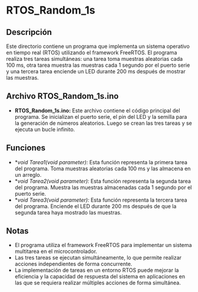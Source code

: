 # RTOS_Random_1s

## Descripción
Este directorio contiene un programa que implementa un sistema operativo en tiempo real (RTOS) utilizando el framework FreeRTOS. El programa realiza tres tareas simultáneas: una tarea toma muestras aleatorias cada 100 ms, otra tarea muestra las muestras cada 1 segundo por el puerto serie y una tercera tarea enciende un LED durante 200 ms después de mostrar las muestras.

## Archivo RTOS_Random_1s.ino
- **RTOS_Random_1s.ino:** Este archivo contiene el código principal del programa. Se inicializan el puerto serie, el pin del LED y la semilla para la generación de números aleatorios. Luego se crean las tres tareas y se ejecuta un bucle infinito.

## Funciones
- **void Tarea1(void *parameter):** Esta función representa la primera tarea del programa. Toma muestras aleatorias cada 100 ms y las almacena en un arreglo.
- **void Tarea2(void *parameter):** Esta función representa la segunda tarea del programa. Muestra las muestras almacenadas cada 1 segundo por el puerto serie.
- **void Tarea3(void *parameter):** Esta función representa la tercera tarea del programa. Enciende el LED durante 200 ms después de que la segunda tarea haya mostrado las muestras.

## Notas
- El programa utiliza el framework FreeRTOS para implementar un sistema multitarea en el microcontrolador.
- Las tres tareas se ejecutan simultáneamente, lo que permite realizar acciones independientes de forma concurrente.
- La implementación de tareas en un entorno RTOS puede mejorar la eficiencia y la capacidad de respuesta del sistema en aplicaciones en las que se requiera realizar múltiples acciones de forma simultánea.
